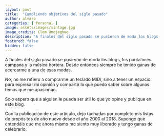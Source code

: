 ```yaml
---
layout: post
title:  "Cumpliendo objetivos del siglo pasado"
author: alvaro
categories: [ Personal ]
image: assets/images/vintage.jpg
image_credits: Clem Onojeghuo
description: "A finales del siglo pasado se pusieron de moda los blogs, los pantalones campana y la música hortera. Desde entonces siempre he tenido ganas de acercarme a una de esas modas."
featured: false
hidden: false
---
```


A finales del siglo pasado se pusieron de moda los blogs, los pantalones campana y la música hortera. Desde entonces siempre he tenido ganas de acercarme a una de esas modas.

No, no me refiero a comprarme un teclado MIDI, sino a tener un espacio para expresar mi opinión y compartir lo que puedo saber sobre algunos temas que me apasionan.

Solo espero que a alguien le pueda ser útil lo que yo opine y publique en este blog.

Con la publicación de este artículo, dejo tachadas por completo mis listas de propósitos de año nuevo desde el año 2000 al 2018.  Supongo que entendáis que me ahora mismo me siento muy liberado y tengo ganas de celebrarlo.

